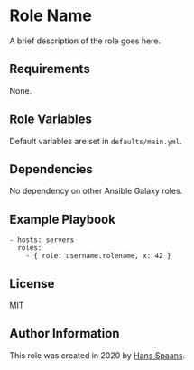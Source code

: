 # Role Name

A brief description of the role goes here.

## Requirements

None.

## Role Variables

Default variables are set in `defaults/main.yml`.

## Dependencies

No dependency on other Ansible Galaxy roles.

## Example Playbook

    - hosts: servers
      roles:
        - { role: username.rolename, x: 42 }

## License

MIT

## Author Information

This role was created in 2020 by [Hans Spaans](https://github.com/hspaans).
